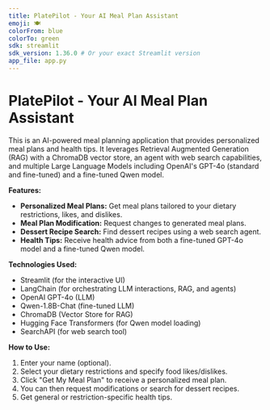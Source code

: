 ```yaml
---
title: PlatePilot - Your AI Meal Plan Assistant
emoji: 🍽️
colorFrom: blue
colorTo: green
sdk: streamlit
sdk_version: 1.36.0 # Or your exact Streamlit version
app_file: app.py
---
```


# PlatePilot - Your AI Meal Plan Assistant

This is an AI-powered meal planning application that provides personalized meal plans and health tips. It leverages Retrieval Augmented Generation (RAG) with a ChromaDB vector store, an agent with web search capabilities, and multiple Large Language Models including OpenAI's GPT-4o (standard and fine-tuned) and a fine-tuned Qwen model.

**Features:**
* **Personalized Meal Plans:** Get meal plans tailored to your dietary restrictions, likes, and dislikes.
* **Meal Plan Modification:** Request changes to generated meal plans.
* **Dessert Recipe Search:** Find dessert recipes using a web search agent.
* **Health Tips:** Receive health advice from both a fine-tuned GPT-4o model and a fine-tuned Qwen model.

**Technologies Used:**
* Streamlit (for the interactive UI)
* LangChain (for orchestrating LLM interactions, RAG, and agents)
* OpenAI GPT-4o (LLM)
* Qwen-1.8B-Chat (fine-tuned LLM)
* ChromaDB (Vector Store for RAG)
* Hugging Face Transformers (for Qwen model loading)
* SearchAPI (for web search tool)

**How to Use:**
1.  Enter your name (optional).
2.  Select your dietary restrictions and specify food likes/dislikes.
3.  Click "Get My Meal Plan" to receive a personalized meal plan.
4.  You can then request modifications or search for dessert recipes.
5.  Get general or restriction-specific health tips.
